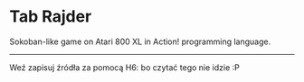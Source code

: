 # Tab Rajder
Sokoban-like game on Atari 800 XL in Action! programming language.

***

Weź zapisuj źródła za pomocą H6: bo czytać tego nie idzie :P
